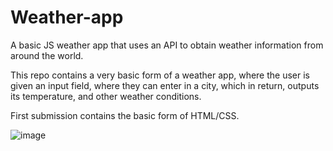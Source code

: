 # Weather-app
A basic JS weather app that uses an API to obtain weather information from around the world.

This repo contains a very basic form of a weather app, where the user is given an input field, where they can enter in a city, which in return, outputs its temperature, and other weather conditions.

First submission contains the basic form of HTML/CSS.

![image](https://user-images.githubusercontent.com/57778785/221482718-38a6c995-fb82-44e7-bad0-2b5ea4007c63.png)
